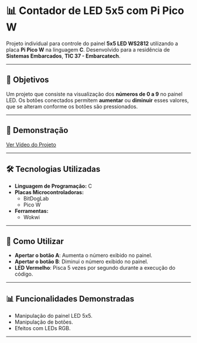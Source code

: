 # 📊 **Contador de LED 5x5 com Pi Pico W**

Projeto individual para controle do painel **5x5 LED WS2812** utilizando a placa **Pi Pico W** na linguagem **C**. Desenvolvido para a residência de **Sistemas Embarcados**, **TIC 37 - Embarcatech**.

---

## 🔎 **Objetivos**

Um projeto que consiste na visualização dos **números de 0 a 9** no painel LED. Os botões conectados permitem **aumentar** ou **diminuir** esses valores, que se alteram conforme os botões são pressionados.

---

## 🎥 **Demonstração**

[Ver Vídeo do Projeto](#)

---

## 🛠️ **Tecnologias Utilizadas**

- **Linguagem de Programação:** C
- **Placas Microcontroladoras:**
  - BitDogLab
  - Pico W
- **Ferramentas:**
  - Wokwi

---

## 📖 **Como Utilizar**

- **Apertar o botão A**: Aumenta o número exibido no painel.
- **Apertar o botão B**: Diminui o número exibido no painel.
- **LED Vermelho**: Pisca 5 vezes por segundo durante a execução do código.

---

## 📊 **Funcionalidades Demonstradas**

- Manipulação do painel LED 5x5.
- Manipulação de botões.
- Efeitos com LEDs RGB.

---


